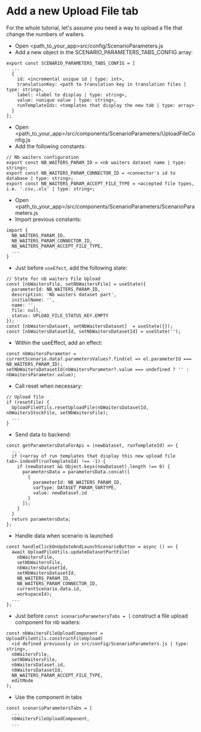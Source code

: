 # Add a new Upload File tab

For the whole tutorial, let's assume you need a way to upload a file that change the numbers of waiters.

- Open <path_to_your_app>src/config/ScenarioParameters.js
- Add a new object in the SCENARIO_PARAMETERS_TABS_CONFIG array:
```
export const SCENARIO_PARAMETERS_TABS_CONFIG = [
  ...
  {
    id: <incremental unique id | type: int>,
    translationKey: <path to translation key in translation files | type: string>,
    label: <label to display | type: string>,
    value: <unique value | type: string>,
    runTemplateIds: <templates that display the new tab | type: array>
  }
];
```


- Open <path_to_your_app>/src/components/ScenarioParameters/UploadFileConfig.js
- Add the following constants:
```
// Nb waiters configuration
export const NB_WAITERS_PARAM_ID = <nb waiters dataset name | type: string>;
export const NB_WAITERS_PARAM_CONNECTOR_ID = <connector's id to database | type: string>;
export const NB_WAITERS_PARAM_ACCEPT_FILE_TYPE = <accepted file types, i.e. '.csv,.xls' | type: string>;
```


- Open <path_to_your_app>/src/components/ScenarioParameters/ScenarioParameters.js
- Import previous constants:
```
import {
  NB_WAITERS_PARAM_ID,
  NB_WAITERS_PARAM_CONNECTOR_ID,
  NB_WAITERS_PARAM_ACCEPT_FILE_TYPE,
  ...
}
```


- Just before `useEfect`, add the following state:
```
// State for nb waiters File Upload
const [nbWaitersFile, setNbWaitersFile] = useState({
  parameterId: NB_WAITERS_PARAM_ID,
  description: 'Nb waiters dataset part',
  initialName: '',
  name: '',
  file: null,
  status: UPLOAD_FILE_STATUS_KEY.EMPTY
});
const [nbWaitersDataset, setNbWaitersDataset]  = useState({});
const [nbWaitersDatasetId, setNbWaitersDatasetId] = useState('');
```


- Within the useEffect, add an effect:
```
const nbWaitersParameter = currentScenario.data?.parametersValues?.find(el => el.parameterId === NB_WAITERS_PARAM_ID);
setNbWaitersDatasetId(nbWaitersParameter?.value === undefined ? '' : nbWaitersParameter.value);
```

- Call reset when necessary:
```
// Upload file
if (resetFile) {
  UploadFileUtils.resetUploadFile(nbWaitersDatasetId, nbWaitersStockFile, setNbWaitersFile);
  ...
}
```


- Send data to backend:
```
const getParametersDataForApi = (newDataset, runTemplateId) => {
  ...
  if (<array of run templates that display this new upload file tab>.indexOf(runTemplateId) !== -1) {
    if (newDataset && Object.keys(newDataset).length !== 0) {
      parametersData = parametersData.concat([
        {
          parameterId: NB_WAITERS_PARAM_ID,
          varType: DATASET_PARAM_VARTYPE,
          value: newDataset.id
        }
      ]);
    }
  }
  return parametersData;
};
```


- Handle data when scenario is launched
```
const handleClickOnUpdateAndLaunchScenarioButton = async () => {
  await UploadFileUtils.updateDatasetPartFile(
    nbWaitersFile,
    setNbWaitersFile,
    nbWaitersDatasetId,
    setNbWaitersDatasetId,
    NB_WAITERS_PARAM_ID,
    NB_WAITERS_PARAM_CONNECTOR_ID,
    currentScenario.data.id,
    workspaceId);
  ...
};
```


- Just before `const scenarioParametersTabs = [` construct a file upload component for nb waiters:
```
const nbWaitersFileUploadComponent = UploadFileUtils.constructFileUpload(
  <id defined previously in src/config/ScenarioParameters.js | type: string>,
  nbWaitersFile,
  setNbWaitersFile,
  nbWaitersDataset.id,
  nbWaitersDatasetId,
  NB_WAITERS_PARAM_ACCEPT_FILE_TYPE,
  editMode
);
```

- Use the component in tabs
```
const scenarioParametersTabs = [
  ...
  nbWaitersFileUploadComponent,
  ...
```
